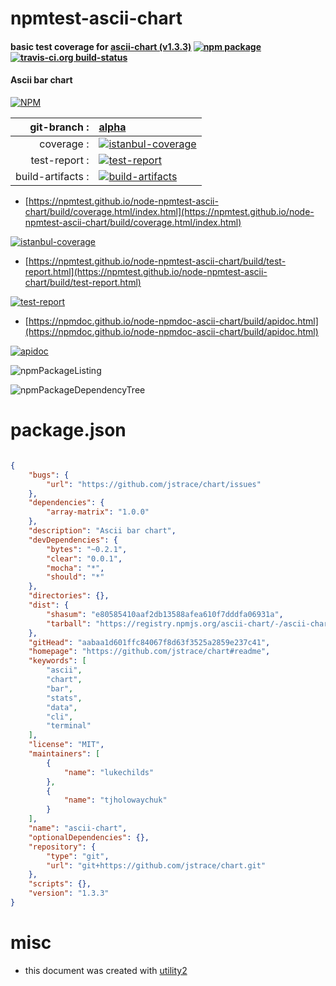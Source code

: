 # npmtest-ascii-chart

#### basic test coverage for  [ascii-chart (v1.3.3)](https://github.com/jstrace/chart#readme)  [![npm package](https://img.shields.io/npm/v/npmtest-ascii-chart.svg?style=flat-square)](https://www.npmjs.org/package/npmtest-ascii-chart) [![travis-ci.org build-status](https://api.travis-ci.org/npmtest/node-npmtest-ascii-chart.svg)](https://travis-ci.org/npmtest/node-npmtest-ascii-chart)

#### Ascii bar chart

[![NPM](https://nodei.co/npm/ascii-chart.png?downloads=true&downloadRank=true&stars=true)](https://www.npmjs.com/package/ascii-chart)

| git-branch : | [alpha](https://github.com/npmtest/node-npmtest-ascii-chart/tree/alpha)|
|--:|:--|
| coverage : | [![istanbul-coverage](https://npmtest.github.io/node-npmtest-ascii-chart/build/coverage.badge.svg)](https://npmtest.github.io/node-npmtest-ascii-chart/build/coverage.html/index.html)|
| test-report : | [![test-report](https://npmtest.github.io/node-npmtest-ascii-chart/build/test-report.badge.svg)](https://npmtest.github.io/node-npmtest-ascii-chart/build/test-report.html)|
| build-artifacts : | [![build-artifacts](https://npmtest.github.io/node-npmtest-ascii-chart/glyphicons_144_folder_open.png)](https://github.com/npmtest/node-npmtest-ascii-chart/tree/gh-pages/build)|

- [https://npmtest.github.io/node-npmtest-ascii-chart/build/coverage.html/index.html](https://npmtest.github.io/node-npmtest-ascii-chart/build/coverage.html/index.html)

[![istanbul-coverage](https://npmtest.github.io/node-npmtest-ascii-chart/build/screenCapture.buildCi.browser.%252Ftmp%252Fbuild%252Fcoverage.lib.html.png)](https://npmtest.github.io/node-npmtest-ascii-chart/build/coverage.html/index.html)

- [https://npmtest.github.io/node-npmtest-ascii-chart/build/test-report.html](https://npmtest.github.io/node-npmtest-ascii-chart/build/test-report.html)

[![test-report](https://npmtest.github.io/node-npmtest-ascii-chart/build/screenCapture.buildCi.browser.%252Ftmp%252Fbuild%252Ftest-report.html.png)](https://npmtest.github.io/node-npmtest-ascii-chart/build/test-report.html)

- [https://npmdoc.github.io/node-npmdoc-ascii-chart/build/apidoc.html](https://npmdoc.github.io/node-npmdoc-ascii-chart/build/apidoc.html)

[![apidoc](https://npmdoc.github.io/node-npmdoc-ascii-chart/build/screenCapture.buildCi.browser.%252Ftmp%252Fbuild%252Fapidoc.html.png)](https://npmdoc.github.io/node-npmdoc-ascii-chart/build/apidoc.html)

![npmPackageListing](https://npmtest.github.io/node-npmtest-ascii-chart/build/screenCapture.npmPackageListing.svg)

![npmPackageDependencyTree](https://npmtest.github.io/node-npmtest-ascii-chart/build/screenCapture.npmPackageDependencyTree.svg)



# package.json

```json

{
    "bugs": {
        "url": "https://github.com/jstrace/chart/issues"
    },
    "dependencies": {
        "array-matrix": "1.0.0"
    },
    "description": "Ascii bar chart",
    "devDependencies": {
        "bytes": "~0.2.1",
        "clear": "0.0.1",
        "mocha": "*",
        "should": "*"
    },
    "directories": {},
    "dist": {
        "shasum": "e80585410aaf2db13588afea610f7dddfa06931a",
        "tarball": "https://registry.npmjs.org/ascii-chart/-/ascii-chart-1.3.3.tgz"
    },
    "gitHead": "aabaa1d601ffc84067f8d63f3525a2859e237c41",
    "homepage": "https://github.com/jstrace/chart#readme",
    "keywords": [
        "ascii",
        "chart",
        "bar",
        "stats",
        "data",
        "cli",
        "terminal"
    ],
    "license": "MIT",
    "maintainers": [
        {
            "name": "lukechilds"
        },
        {
            "name": "tjholowaychuk"
        }
    ],
    "name": "ascii-chart",
    "optionalDependencies": {},
    "repository": {
        "type": "git",
        "url": "git+https://github.com/jstrace/chart.git"
    },
    "scripts": {},
    "version": "1.3.3"
}
```



# misc
- this document was created with [utility2](https://github.com/kaizhu256/node-utility2)
